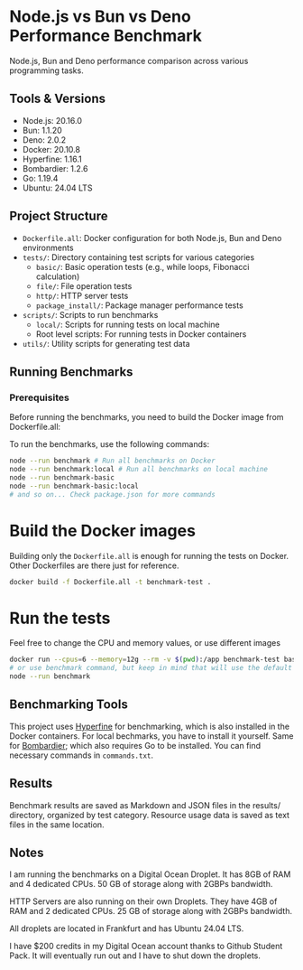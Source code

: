 # Node.js vs Bun vs Deno Performance Benchmark

Node.js, Bun and Deno performance comparison across various programming tasks.

## Tools & Versions

- Node.js: 20.16.0
- Bun: 1.1.20
- Deno: 2.0.2
- Docker: 20.10.8
- Hyperfine: 1.16.1
- Bombardier: 1.2.6
- Go: 1.19.4
- Ubuntu: 24.04 LTS

## Project Structure

- `Dockerfile.all`: Docker configuration for both Node.js, Bun and Deno environments
- `tests/`: Directory containing test scripts for various categories
  - `basic/`: Basic operation tests (e.g., while loops, Fibonacci calculation)
  - `file/`: File operation tests
  - `http/`: HTTP server tests
  - `package_install/`: Package manager performance tests
- `scripts/`: Scripts to run benchmarks
  - `local/`: Scripts for running tests on local machine
  - Root level scripts: For running tests in Docker containers
- `utils/`: Utility scripts for generating test data

## Running Benchmarks

### Prerequisites

Before running the benchmarks, you need to build the Docker image from Dockerfile.all:

To run the benchmarks, use the following commands:

```bash
node --run benchmark # Run all benchmarks on Docker
node --run benchmark:local # Run all benchmarks on local machine
node --run benchmark-basic
node --run benchmark-basic:local
# and so on... Check package.json for more commands
```

# Build the Docker images

Building only the `Dockerfile.all` is enough for running the tests on Docker. Other Dockerfiles are there just for reference.

```bash
docker build -f Dockerfile.all -t benchmark-test .
```

# Run the tests

Feel free to change the CPU and memory values, or use different images

```bash
docker run --cpus=6 --memory=12g --rm -v $(pwd):/app benchmark-test bash /app/run_tests.sh
# or use benchmark command, but keep in mind that will use the default values for CPU and memory
node --run benchmark
```

## Benchmarking Tools

This project uses [Hyperfine](https://github.com/sharkdp/hyperfine) for benchmarking, which is also installed in the Docker containers. For local bechmarks, you have to install it yourself. Same for [Bombardier](https://github.com/codesenberg/bombardier); which also requires Go to be installed. You can find necessary commands in `commands.txt`.

## Results

Benchmark results are saved as Markdown and JSON files in the results/ directory, organized by test category. Resource usage data is saved as text files in the same location.

## Notes

I am running the benchmarks on a Digital Ocean Droplet. It has 8GB of RAM and 4 dedicated CPUs. 50 GB of storage along with 2GBPs bandwidth.

HTTP Servers are also running on their own Droplets. They have 4GB of RAM and 2 dedicated CPUs. 25 GB of storage along with 2GBPs bandwidth.

All droplets are located in Frankfurt and has Ubuntu 24.04 LTS.

I have $200 credits in my Digital Ocean account thanks to Github Student Pack. It will eventually run out and I have to shut down the droplets.
